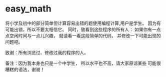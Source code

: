 # easy_math
将小学及初中的部分简单但计算容易出错的题使用编程计算,用户是学生。
因为有可能出错，所以不要太相信它。
同时，致看到这些程序的所有人：
如果你有一点点空闲时间与一点儿兴趣，
就请看一看这段简单的代码，
并修改一下可能出现的问题吧。

致谢：所有浏览过、修改过我的程序的人。

备注：因为我本身也只是一个中学生，
所以水平也不高，请大家原谅某些
可能很糟糕的语法，谢谢！
